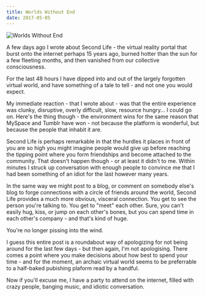 ```yaml
---
title: Worlds Without End
date: 2017-05-05
---
```


![Worlds Without End](https://source.unsplash.com/di8ognBauG0/1600x900)

A few days ago I wrote about Second Life - the virtual reality portal that burst onto the internet perhaps 15 years ago, burned hotter than the sun for a few fleeting months, and then vanished from our collective consciousness.

For the last 48 hours I have dipped into and out of the largely forgotten virtual world, and have something of a tale to tell - and not one you would expect.

My immediate reaction - that I wrote about - was that the entire experience was clunky, disruptive, overly difficult, slow, resource hungry... I could go on. Here's the thing though - the environment wins for the same reason that MySpace and Tumblr have won - not because the platform is wonderful, but because the people that inhabit it are.

Second Life is perhaps remarkable in that the hurdles it places in front of you are so high you might imagine people would give up before reaching the tipping point where you form friendships and become attached to the community. That doesn't happen though - or at least it didn't to me. Within minutes I struck up conversation with enough people to convince me that I had been something of an idiot for the last however many years.

In the same way we might post to a blog, or comment on somebody else's blog to forge connections with a circle of friends around the world, Second Life provides a much more obvious, visceral connection. You get to see the person you're talking to. You get to "meet" each other. Sure, you can't easily hug, kiss, or jump on each other's bones, but you can spend time in each other's company - and that's kind of huge.

You're no longer pissing into the wind.

I guess this entire post is a roundabout way of apologizing for not being around for the last few days - but then again, I'm not apologising. There comes a point where you make decisions about how best to spend your time - and for the moment, an archaic virtual world seems to be preferrable to a half-baked pubishing plaform read by a handful.

Now if you'll excuse me, I have a party to attend on the internet, filled with crazy people, banging music, and idiotic conversation.